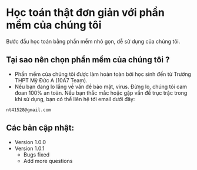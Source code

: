 # Học toán thật đơn giản với phần mềm của chúng tôi
Bước đầu học toán bằng phần mềm nhỏ gọn, dễ sử dụng của chúng tôi.
## Tại sao nên chọn phần mềm của chúng tôi ?
* Phần mềm của chúng tôi được làm hoàn toàn bởi học sinh đến từ Trường THPT Mỹ Đức A (10A7 Team).
* Nếu bạn đang lo lắng về vấn đề bảo mật, virus. Đừng lo, chúng tôi cam đoan 100% an toàn. Nếu bạn thắc mắc hoặc gặp vấn đề trục trặc trong khi sử dụng, bạn có thể liên hệ tới email dưới đây:
```
nt41528@gmail.com
```
## Các bản cập nhật:
* Version 1.0.0
* Version 1.0.1
    * Bugs fixed
    * Add more questions
